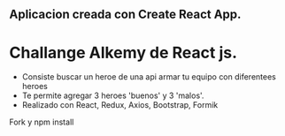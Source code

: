 ## Aplicacion creada con Create React App.

# Challange Alkemy de React js.

 - Consiste buscar un heroe de una api armar tu equipo con diferentees heroes 
 - Te permite agregar 3 heroes 'buenos' y 3 'malos'.
 - Realizado con React, Redux, Axios, Bootstrap, Formik





 Fork y npm install


